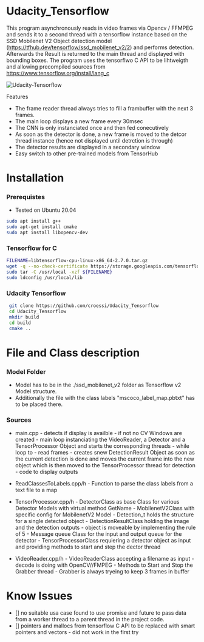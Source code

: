 # Udacity_Tensorflow

This program asynchronously reads in video frames via Opencv / FFMPEG and sends it to a second thread with a tensorflow instance based on the SSD Mobilenet V2 Object detection model (https://tfhub.dev/tensorflow/ssd_mobilenet_v2/2) and performs detection. Afterwards the Result is returned to the main thread and displayed with bounding boxes.
The program uses the tensorflwo C API to be lihtweigth and allowing precompiled sources from https://www.tensorflow.org/install/lang_c

![Udacity-Tensorflow](https://user-images.githubusercontent.com/87674139/147240437-e9ddbf63-6ceb-4b1c-b85e-5bf9bb60f0aa.png)

Features
- The frame reader thread always tries to fill a frambuffer with the next 3 frames.
- The main loop displays a new frame every 30msec
- The CNN is only instanciated once and then fed conecutively
- As soon as the detector is done, a new frame is moved to the detcor thread instance (hence not displayed until detrction is through)
- The detector results are displayed in a secondary window
- Easy switch to other pre-trained models from TensorHub


# Installation
### Prerequistes
- Tested on Ubuntu 20.04
```bash
sudo apt install g++
sudo apt-get install cmake
sudo apt install libopencv-dev
```

### Tensorflow for C
```bash
FILENAME=libtensorflow-cpu-linux-x86_64-2.7.0.tar.gz
wget -q --no-check-certificate https://storage.googleapis.com/tensorflow/libtensorflow/${FILENAME}
sudo tar -C /usr/local -xzf ${FILENAME}
sudo ldconfig /usr/local/lib
```

###  Udacity Tensorflow
```bash
 git clone https://github.com/croessi/Udacity_Tensorflow
 cd Udacity_Tensorflow
 mkdir build
 cd build
 cmake ..
 ```
 # File and Class description
### Model Folder
- Model has to be in the ./ssd_mobilenet_v2 folder as Tensorflow v2 Model structure. 
- Additionally the file with the class labels "mscoco_label_map.pbtxt" has to be placed there. 

### Sources
- main.cpp
       - detects if display is availble - if not no CV Windows are created 
       - main loop instanciating the VideoReader, a Detector and a TensorProcessor Object and starts the corresponding threads
       - while loop to
              - read frames
              - creates snew DetectionResult Object as soon as the current detection is done and moves the current frame into the new object which is then moved to the TensorProcessor thread for detection   
       - code to display outputs
 
- ReadClassesToLabels.cpp/h
       - Function to parse the class labels from a text file to a map

- TensorProcessor.cpp/h
       - DetectorClass as base Class for various Detector Models with virtual method GetName
       - MobilenetV2Class with specific config for MobilenetV2 Model
       - Detection_t holds the structure for a single detected object
       - DetectionResultClass holding the image and the detection outputs - object is moveable by implementing the rule of 5
       - Message queue Class for the input and output queue for the detector
       - TensorProcessorClass requiering a detector object as input and providing methods to start and step the dector thread  
- VideoReader.cpp/h
       - VideoReaderClass accepting a filename as input - decode is doing with OpenCV//FMPEG
              - Methods to Start and Stop the Grabber thread
              - Grabber is always tryeing to keep 3 frames in buffer 
# Know Issues
- [] no suitable usa case found to use promise and future to pass data from a worker thread to a parent thread in the project code.
- [] pointers and mallocs from tensorflow C API to be replaced with smart pointers and vectors - did not work in the first try
